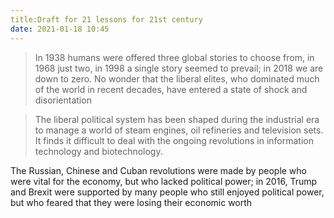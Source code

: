 ```yaml
---
title:Draft for 21 lessons for 21st century 
date: 2021-01-18 10:45
---
```


> In 1938 humans were offered three global stories to choose from, in 1968 just two, in 1998 a single story seemed to prevail; in 2018 we are down to zero. No wonder that the liberal elites, who dominated much of the world in recent decades, have entered a state of shock and disorientation

> The liberal political system has been shaped during the industrial era to manage a world of steam engines, oil refineries and television sets. It finds it difficult to deal with the ongoing revolutions in information technology and biotechnology.

The Russian, Chinese and Cuban revolutions were made by people who were vital for the economy, but who lacked political power; in 2016, Trump and Brexit were supported by many people who still enjoyed political power, but who feared that they were losing their economic worth
